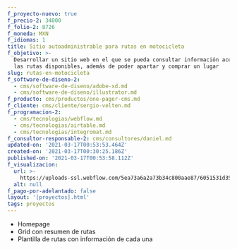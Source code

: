```yaml
---
f_proyecto-nuevo: true
f_precio-2: 34000
f_folio-2: 8726
f_moneda: MXN
f_idiomas: 1
title: Sitio autoadministrable para rutas en motocicleta
f_objetivo: >-
  Desarrollar un sitio web en el que se pueda consultar información acerca de
  las rutas disponibles, además de poder apartar y comprar un lugar
slug: rutas-en-motocicleta
f_software-de-diseno-2:
  - cms/software-de-diseno/adobe-xd.md
  - cms/software-de-diseno/illustrator.md
f_producto: cms/productos/one-pager-cms.md
f_cliente: cms/cliente/sergio-velten.md
f_programacion-2:
  - cms/tecnologias/webflow.md
  - cms/tecnologias/airtable.md
  - cms/tecnologias/integromat.md
f_consultor-responsable-2: cms/consultores/daniel.md
updated-on: '2021-03-17T00:53:53.464Z'
created-on: '2021-03-17T00:30:25.186Z'
published-on: '2021-03-17T00:53:58.112Z'
f_visualizacion:
  url: >-
    https://uploads-ssl.webflow.com/5ea73a6a2a73b34c800aae87/6051531d35e59b65bfd398d7_Web%201920%20%E2%80%93%202.png
  alt: null
f_pago-por-adelantado: false
layout: '[proyectos].html'
tags: proyectos
---
```


*   Homepage
*   Grid con resumen de rutas
*   Plantilla de rutas con información de cada una
